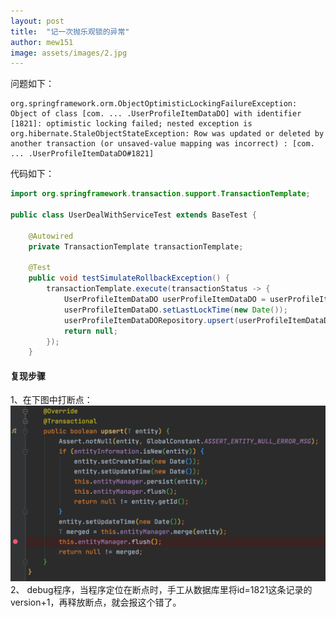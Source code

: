 ```yaml
---
layout: post
title:  "记一次抛乐观锁的异常"
author: mew151
image: assets/images/2.jpg
---
```

问题如下：

```Text
org.springframework.orm.ObjectOptimisticLockingFailureException: Object of class [com. ... .UserProfileItemDataDO] with identifier [1821]: optimistic locking failed; nested exception is org.hibernate.StaleObjectStateException: Row was updated or deleted by another transaction (or unsaved-value mapping was incorrect) : [com. ... .UserProfileItemDataDO#1821]
```

代码如下：
```Java
import org.springframework.transaction.support.TransactionTemplate;

public class UserDealWithServiceTest extends BaseTest {

    @Autowired
    private TransactionTemplate transactionTemplate;

    @Test
    public void testSimulateRollbackException() {
        transactionTemplate.execute(transactionStatus -> {
            UserProfileItemDataDO userProfileItemDataDO = userProfileItemDataDORepository.getOne(1821l);
            userProfileItemDataDO.setLastLockTime(new Date());
            userProfileItemDataDORepository.upsert(userProfileItemDataDO);
            return null;
        });
    }
```

#### 复现步骤
1、在下图中打断点：
![](/assets/images/202005/20200513blog1.png)
2、
debug程序，当程序定位在断点时，手工从数据库里将id=1821这条记录的version+1，再释放断点，就会报这个错了。